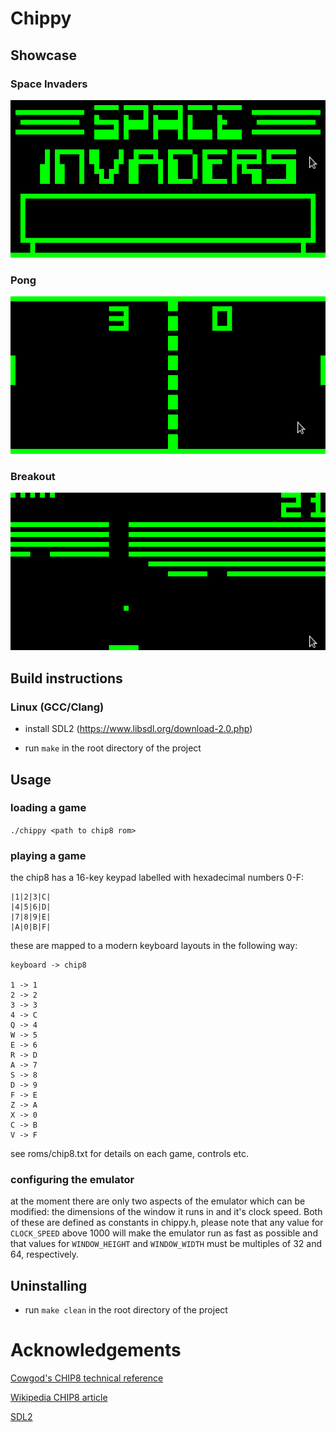# Chippy

## Showcase
### Space Invaders
![image of space invaders game](pix/invaders.png)
### Pong
![image of pong game](pix/pong.png)
### Breakout
![image of breakout game](pix/breakout.png)

## Build instructions
### Linux (GCC/Clang)
- install SDL2 (https://www.libsdl.org/download-2.0.php)

- run `make` in the root directory of the project

<!--
#### SuperCHIP

### Windows (MSVC/CL.EXE)
#### Standard build
#### SuperCHIP
-->
## Usage
### loading a game
`./chippy <path to chip8 rom>`
### playing a game
the chip8 has a 16-key keypad labelled
with hexadecimal numbers 0-F:
```
|1|2|3|C|
|4|5|6|D|
|7|8|9|E|
|A|0|B|F|
```
these are mapped to a modern keyboard layouts in the following way:
```
keyboard -> chip8

1 -> 1
2 -> 2
3 -> 3
4 -> C
Q -> 4
W -> 5
E -> 6
R -> D
A -> 7
S -> 8
D -> 9
F -> E
Z -> A
X -> 0
C -> B
V -> F
```
see roms/chip8.txt for details on each game, controls etc.
### configuring the emulator
at the moment there are only two aspects of the emulator which
can be modified: the dimensions of the window it runs in and it's
clock speed. Both of these are defined as constants in chippy.h,
please note that any value for `CLOCK_SPEED` above 1000 will make the
emulator run as fast as possible and that values for `WINDOW_HEIGHT`
and `WINDOW_WIDTH` must be multiples of 32 and 64, respectively.

## Uninstalling
- run `make clean` in the root directory of the project

# Acknowledgements
[Cowgod's CHIP8 technical reference](http://devernay.free.fr/hacks/chip8/C8TECH10.HTM)

[Wikipedia CHIP8 article](https://en.wikipedia.org/wiki/CHIP-8)

[SDL2](https://www.libsdl.org/)
